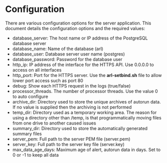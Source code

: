 # Configuration

There are various configuration options for the server application. This document details the configuration options and the required values:

- database_server: The host name or IP address of the PostgreSQL database server
- database_name: Name of the database (arl)
- database_user:  Database server user name (postgres)
- database_password: Password for the database user
- http_ip: IP address of the interface for the HTTPS API. Use 0.0.0.0 to access on all interfaces
- http_port: Port for the HTTPS server. Use the **arl-setbind.sh** file to allow lower port access such as port 80
- debug: Show each HTTPS request in the logs (true/false)
- processor_threads. The number of processor threads. Use the value 0 to auto configure
- archive_dir: Directory used to store the unique archives of autorun data. If no value is supplied then the archiving is not performed
- temp_dir: Directory used as a temporary working area. The reason for using a directory other than /temp, is that programmatically moving files from one drive to another caused issues
- summary_dir: Directory used to store the automatically generated summary files
- server_pem: Full path to the server PEM file (server.pem)
- server_key: Full path to the server key file (server.key)
- max_data_age_days: Maximum age of alert, autorun data in days. Set to 0 or -1 to keep all data
